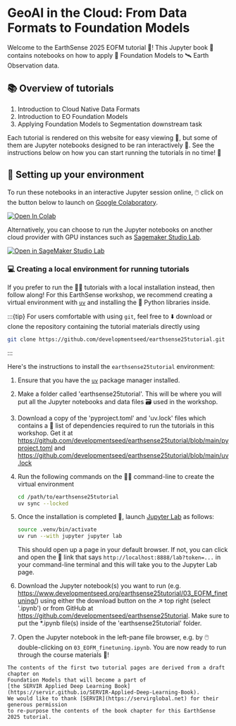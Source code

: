 # GeoAI in the Cloud: From Data Formats to Foundation Models

Welcome to the EarthSense 2025 EOFM tutorial 🥳! This Jupyter book 📖 contains notebooks on
how to apply 🧱 Foundation Models to 🛰️ Earth Observation data.

## 📚 Overview of tutorials

1. Introduction to Cloud Native Data Formats
2. Introduction to EO Foundation Models
3. Applying Foundation Models to Segmentation downstream task

Each tutorial is rendered on this website for easy viewing 👀, but some of them are
Jupyter notebooks designed to be ran interactively 💫. See the instructions below on how
you can start running the tutorials in no time! 🚀

## 🌠 Setting up your environment

To run these notebooks in an interactive Jupyter session online, 🖱️ click on the button
below to launch on
[Google Colaboratory](https://colab.google).

[![Open In Colab](https://colab.research.google.com/assets/colab-badge.svg)](https://colab.research.google.com/github/developmentseed/earthsense25tutorial/blob/main/01_stac_and_zarr.ipynb)

Alternatively, you can choose to run the Jupyter notebooks on another cloud provider
with GPU instances such as [Sagemaker Studio Lab](https://studiolab.sagemaker.aws).

[![Open in SageMaker Studio Lab](https://studiolab.sagemaker.aws/studiolab.svg)](https://studiolab.sagemaker.aws/import/github/developmentseed/earthsense25tutorial/blob/main/01_stac_and_zarr.ipynb)

### 💻 Creating a local environment for running tutorials

If you prefer to run the 🧑‍🏫 tutorials with a local installation instead, then follow
along! For this EarthSense workshop, we recommend creating a virtual environment with
[`uv`](https://docs.astral.sh/uv) and installing the 🐍 Python libraries inside.

:::{tip}
For users comfortable with using `git`, feel free to ⬇️ download or clone the repository
containing the tutorial materials directly using
```bash
git clone https://github.com/developmentseed/earthsense25tutorial.git
```
:::

Here's the instructions to install the `earthsense25tutorial` environment:

1. Ensure that you have the
   [`uv`](https://docs.astral.sh/uv/getting-started/installation) package manager
   installed.

2. Make a folder called 'earthsense25tutorial'. This will be where you will put all the
   Jupyter notebooks and data files 🗃️ used in the workshop.

3. Download a copy of the 'pyproject.toml' and 'uv.lock' files which contains a 📄 list
   of dependencies required to run the tutorials in this workshop. Get it at
   https://github.com/developmentseed/earthsense25tutorial/blob/main/pyproject.toml and
   https://github.com/developmentseed/earthsense25tutorial/blob/main/uv.lock

4. Run the following commands on the 🧑‍💻 command-line to create the virtual environment

   ```bash
   cd /path/to/earthsense25tutorial
   uv sync --locked
   ```

5. Once the installation is completed 🏁, launch
   [Jupyter Lab](https://jupyterlab.readthedocs.io) as follows:

    ```bash
    source .venv/bin/activate
    uv run --with jupyter jupyter lab
    ```

   This should open up a page in your default browser. If not, you can click and open
   the 🔗 link that says `http://localhost:8888/lab?token=...` in your command-line
   terminal and this will take you to the Jupyter Lab page.

6. Download the Jupyter notebook(s) you want to run (e.g.
   https://www.developmentseed.org/earthsense25tutorial/03_EOFM_finetuning/) using
   either the download button on the ↗️ top right (select '.ipynb') or from GitHub at
   https://github.com/developmentseed/earthsense25tutorial. Make sure to put
   the \*.ipynb file(s) inside of the 'earthsense25tutorial' folder.

7. Open the Jupyter notebook in the left-pane file browser, e.g. by 🖱️ double-clicking
   on `03_EOFM_finetuning.ipynb`. You are now ready to run through the course materials 🎉!


```{admonition} Acknowledgements
The contents of the first two tutorial pages are derived from a draft chapter on
Foundation Models that will become a part of
[the SERVIR Applied Deep Learning Book](https://servir.github.io/SERVIR-Applied-Deep-Learning-Book).
We would like to thank [SERVIR](https://servirglobal.net) for their generous permission
to re-purpose the contents of the book chapter for this EarthSense 2025 tutorial.
```
